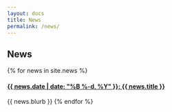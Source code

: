 ```yaml
---
layout: docs
title: News
permalink: /news/
---
```

## News
{% for news in site.news %}
#### [{{ news.date | date: "%B %-d, %Y" }}: {{ news.title }}]({{news.url}})
{{ news.blurb }}
{% endfor %}